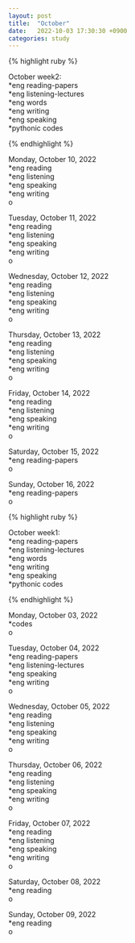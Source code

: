 ```yaml
---
layout: post
title:  "October"
date:   2022-10-03 17:30:30 +0900
categories: study
---
```








{% highlight ruby %}


October week2:  
*eng reading-papers  
*eng listening-lectures      
*eng words  
*eng writing  
*eng speaking  
*pythonic codes  


{% endhighlight %}  





Monday, October 10, 2022  
*eng reading  
*eng listening  
*eng speaking  
*eng writing  
o  


Tuesday, October 11, 2022  
*eng reading  
*eng listening  
*eng speaking  
*eng writing  
o  


Wednesday, October 12, 2022  
*eng reading  
*eng listening  
*eng speaking  
*eng writing  
o  


Thursday, October 13, 2022   
*eng reading  
*eng listening  
*eng speaking  
*eng writing  
o  


Friday, October 14, 2022   
*eng reading  
*eng listening  
*eng speaking  
*eng writing  
o  


Saturday, October 15, 2022  
*eng reading-papers  
o  


Sunday, October 16, 2022  
*eng reading-papers  
o  





{% highlight ruby %}


October week1:  
*eng reading-papers  
*eng listening-lectures      
*eng words  
*eng writing  
*eng speaking  
*pythonic codes  


{% endhighlight %}  





Monday, October 03, 2022  
*codes  
o  




Tuesday, October 04, 2022  
*eng reading-papers  
*eng listening-lectures  
*eng speaking  
*eng writing  
o  


Wednesday, October 05, 2022  
*eng reading  
*eng listening  
*eng speaking  
*eng writing  
o  


Thursday, October 06, 2022  
*eng reading  
*eng listening  
*eng speaking  
*eng writing  
o  


Friday, October 07, 2022  
*eng reading  
*eng listening  
*eng speaking  
*eng writing  
o  


Saturday, October 08, 2022  
*eng reading    
o  



Sunday, October 09, 2022  
*eng reading    
o  
